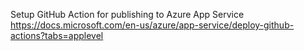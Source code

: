 
Setup GitHub Action for publishing to Azure App Service
https://docs.microsoft.com/en-us/azure/app-service/deploy-github-actions?tabs=applevel